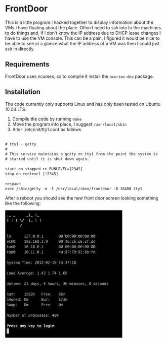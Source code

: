 FrontDoor
=========

This is a little program I hacked together to display information about the VMs I have floating about the place.
Often I need to ssh into to the machines to do things and, if I don't know the IP address due to DHCP lease changes I have to use the VM console.  This can be a pain.
I figured it would be nice to be able to see at a glance what the IP address of a VM was then I could just ssh in directly.

Requirements
------------

FrontDoor uses ncurses, so to compile it install the `ncurses-dev` package.

Installation
------------

The code currently only supports Linux and has only been tested on Ubuntu 10.04 LTS.

1. Compile the code by running `make`
2. Move the program into place, I suggest `/usr/local/sbin`
3. Alter `/etc/init/tty1.conf as follows

<pre><code>
# tty1 - getty
#
# This service maintains a getty on tty1 from the point the system is
# started until it is shut down again.

start on stopped rc RUNLEVEL=[2345]
stop on runlevel [!2345]

respawn
exec /sbin/getty -n -l /usr/local/sbin/frontdoor -8 38400 tty1
</code></pre>

After a reboot you should see the new front door screen looking something like the following:

![Example Output](https://github.com/dparnell/frontdoor/raw/master/images/frontdoor.png)
